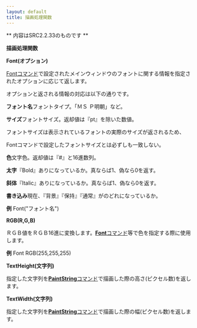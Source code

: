```yaml
---
layout: default
title: 描画処理関数
---
```

** 内容はSRC2.2.33のものです **

**描画処理関数**

**Font(オプション)**

[Fontコマンド](Fontコマンド.md)で設定されたメインウィンドウのフォントに関する情報を指定されたオプションに応じて返します。

オプションと返される情報の対応は以下の通りです。

**フォント名**フォントタイプ。「ＭＳ Ｐ明朝」など。

**サイズ**フォントサイズ。返却値は『pt』を除いた数値。

フォントサイズは表示されているフォントの実際のサイズが返されるため、

Fontコマンドで設定したフォントサイズとは必ずしも一致しない。

**色**文字色。返却値は『#』と16進数列。

**太字**『Bold』ありになっているか。真ならば1、偽なら0を返す。

**斜体**『Italic』ありになっているか。真ならば1、偽なら0を返す。

**書き込み**現在、『背景』『保持』『通常』がのどれになっているか。

**例** Font("フォント名")

**RGB(R,G,B)**

ＲＧＢ値をＲＧＢ16進に変換します。[**Font**コマンド](Fontコマンド.md)等で色を指定する際に使用します。

**例** Font RGB(255,255,255)

**TextHeight(文字列)**

指定した文字列を[**PaintString**コマンド](PaintStringコマンド.md)で描画した際の高さ(ピクセル数)を返します。

**TextWidth(文字列)**

指定した文字列を[**PaintString**コマンド](PaintStringコマンド.md)で描画した際の幅(ピクセル数)を返します。
